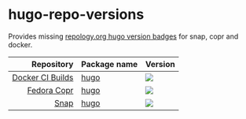 # hugo-repo-versions
Provides missing [repology.org hugo version badges](https://repology.org/metapackage/hugo-sitegen/versions) for snap, copr and docker.

| Repository | Package name | Version |
| ---: | --- | --- |
| [Docker CI Builds](https://hub.docker.com/r/cibuilds/) | [hugo](https://github.com/cibuilds/hugo/) | [![](https://hugo-repo-versions.netlify.com/docker/hugo-sitegen.svg)](https://github.com/cibuilds/hugo/) |
| [Fedora Copr](https://copr.fedorainfracloud.org/coprs/) | [hugo](https://copr.fedorainfracloud.org/coprs/daftaupe/hugo/) | [![](https://hugo-repo-versions.netlify.com/copr/hugo-sitegen.svg)](https://copr.fedorainfracloud.org/coprs/daftaupe/hugo/) |
| [Snap](https://snapcraft.io) | [hugo](https://snapcraft.io/hugo) | [![](https://hugo-repo-versions.netlify.com/snap/hugo-sitegen.svg)](https://snapcraft.io/hugo) |
